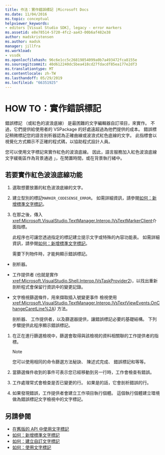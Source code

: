 ```yaml
---
title: 作法：實作錯誤標記 |Microsoft Docs
ms.date: 11/04/2016
ms.topic: conceptual
helpviewer_keywords:
- editors [Visual Studio SDK], legacy - error markers
ms.assetid: e8e78514-5720-4fc2-aa43-00b6af482e38
author: madskristensen
ms.author: madsk
manager: jillfra
ms.workload:
- vssdk
ms.openlocfilehash: 96c6e1cc5c26819854099a0b7a493472fca8155e
ms.sourcegitcommit: 40d612240dc5bea418cd27fdacdf85ea177e2df3
ms.translationtype: MT
ms.contentlocale: zh-TW
ms.lasthandoff: 05/29/2019
ms.locfileid: "66351925"
---
```

# <a name="how-to-implement-error-markers"></a>HOW TO：實作錯誤標記
錯誤標記 （或紅色的波浪底線） 是最困難的文字編輯器自訂項目，來實作。 不過，它們提供給使用者的 VSPackage 的好處遠超過為他們提供的成本。 錯誤標記稍微標記您的語言剖析器認為正確曲線或波浪式紅色底線的文字。 此指標會以視覺化方式顯示不正確的程式碼，以協助程式設計人員。

 您可以使用文字標記來實作紅色的波浪底線。 因此，語言服務加入紅色波浪底線文字緩衝區作為背景通過 」，在閒置時間，或在背景執行緒中。

## <a name="to-implement-the-red-wavy-underline-feature"></a>若要實作紅色波浪底線功能

1. 選取想要放置的紅色波浪底線的文字。

2. 建立型別的標記`MARKER_CODESENSE_ERROR`。 如需詳細資訊，請參閱[如何：新增標準文字標記](../extensibility/how-to-add-standard-text-markers.md)。

3. 在那之後，傳入<xref:Microsoft.VisualStudio.TextManager.Interop.IVsTextMarkerClient>介面指標。

   此程序也可讓您透過指定的標記建立提示文字或特殊的內容功能表。 如需詳細資訊，請參閱[如何：新增標準文字標記](../extensibility/how-to-add-standard-text-markers.md)。

   需要下列物件時，才能夠顯示錯誤標記。

- 剖析器。

- 工作提供者 (也就是實作<xref:Microsoft.VisualStudio.Shell.Interop.IVsTaskProvider2>)，以找出重新剖析程式會保留行資訊中的變更記錄。

- 文字檢視篩選條件，用來擷取插入號變更事件 檢視使用<xref:Microsoft.VisualStudio.TextManager.Interop.IVsTextViewEvents.OnChangeCaretLine%2A>) 方法。

  剖析器、 工作提供者，以及篩選器提供，讓錯誤標記必要的基礎結構。 下列步驟提供此程序顯示錯誤標記。

1. 在正在進行篩選檢視中，篩選會取得與該檢視的資料相關聯的工作提供者的指標。

    > [!NOTE]
    > 您可以使用相同的命令篩選方法秘訣、 陳述式完成、 錯誤標記和等等。

2. 當篩選條件收到的事件可表示您已經移動到另一行時，工作會檢查有錯誤。

3. 工作處理常式會檢查是否已變更的行。 如果是的話，它會剖析錯誤的行。

4. 如果發現錯誤，工作提供者會建立工作項目執行個體。 這個執行個體建立環境做為錯誤標記文字檢視中的文字標記。

## <a name="see-also"></a>另請參閱
- [在舊版的 API 中使用文字標記](../extensibility/using-text-markers-with-the-legacy-api.md)
- [如何：新增標準文字標記](../extensibility/how-to-add-standard-text-markers.md)
- [如何：建立自訂文字標記](../extensibility/how-to-create-custom-text-markers.md)
- [如何：使用文字標記](../extensibility/how-to-use-text-markers.md)
